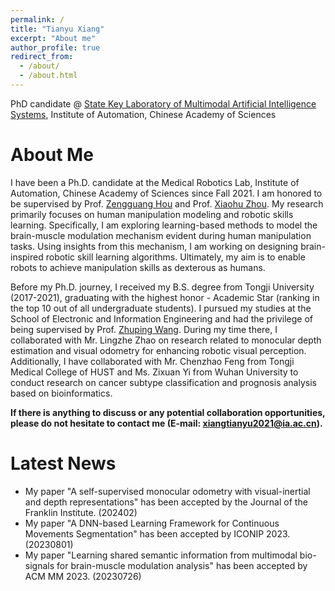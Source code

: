 ```yaml
---
permalink: /
title: "Tianyu Xiang"
excerpt: "About me"
author_profile: true
redirect_from: 
  - /about/
  - /about.html
---
```


PhD candidate @ [State Key Laboratory of Multimodal Artificial Intelligence Systems](http://mais.ia.ac.cn/), Institute of Automation, Chinese Academy of Sciences

About Me
======
I have been a Ph.D. candidate at the Medical Robotics Lab, Institute of Automation, Chinese Academy of Sciences since Fall 2021. I am honored to be supervised by Prof. [Zengguang Hou](https://people.ucas.ac.cn/~houzengguang) and Prof. [Xiaohu Zhou](https://people.ucas.edu.cn/~xhz). My research primarily focuses on human manipulation modeling and robotic skills learning. Specifically, I am exploring learning-based methods to model the brain-muscle modulation mechanism evident during human manipulation tasks. Using insights from this mechanism, I am working on designing brain-inspired robotic skill learning algorithms. Ultimately, my aim is to enable robots to achieve manipulation skills as dexterous as humans.

Before my Ph.D. journey, I received my B.S. degree from Tongji University (2017-2021), graduating with the highest honor - Academic Star (ranking in the top 10 out of all undergraduate students). I pursued my studies at the School of Electronic and Information Engineering and had the privilege of being supervised by Prof. [Zhuping Wang](https://ivcm.tongji.edu.cn/info/1100/1178.htm). During my time there, I collaborated with Mr. Lingzhe Zhao on research related to monocular depth estimation and visual odometry for enhancing robotic visual perception. Additionally, I have collaborated with Mr. Chenzhao Feng from Tongji Medical College of HUST and Ms. Zixuan Yi from Wuhan University to conduct research on cancer subtype classification and prognosis analysis based on bioinformatics.

**If there is anything to discuss or any potential collaboration opportunities, please do not hesitate to contact me (E-mail: xiangtianyu2021@ia.ac.cn).**


Latest News
======
* My paper "A self-supervised monocular odometry with visual-inertial and depth representations" has been accepted by the Journal of the Franklin Institute. (202402)
* My paper "A DNN-based Learning Framework for Continuous Movements Segmentation" has been accepted by ICONIP 2023. (20230801)
* My paper "Learning shared semantic information from multimodal bio-signals for brain-muscle modulation analysis" has been accepted by ACM MM 2023. (20230726)



